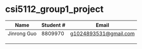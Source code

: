 # csi5112_group1_project


|    Name   |Student # | Email
|-------    |----------|------
|Jinrong Guo|8809970|g1024893531@gmail.com
|||
|||
|||

